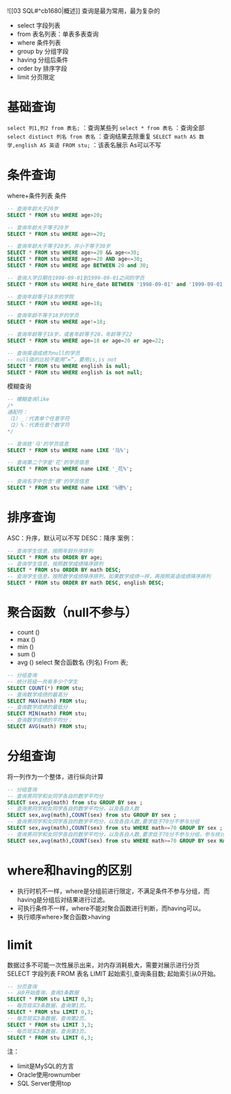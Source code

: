 ![[03 SQL#^cb1680|概述]]
查询是最为常用，最为复杂的

- select 字段列表
- from 表名列表：单表多表查询
- where 条件列表
- group by 分组字段
- having 分组后条件
- order by 排序字段
- limit 分页限定

# 基础查询
`select 列1,列2 from 表名;` ：查询某些列
`select * from 表名` ：查询全部
`select distinct 列名 from 表名` ：查询结果去除重复
`SELECT math AS 数学,english AS 英语 FROM stu;` ：该表名展示
As可以不写

# 条件查询
where+条件列表
条件
```sql
-- 查询年龄大于20岁
SELECT * FROM stu WHERE age>20;

-- 查询年龄大于等于20岁
SELECT * FROM stu WHERE age>=20;

-- 查询年龄大于等于20岁，并小于等于30岁
SELECT * FROM stu WHERE age>=20 && age<=30;
SELECT * FROM stu WHERE age>=20 AND age<=30;
SELECT * FROM stu WHERE age BETWEEN 20 and 30;

-- 查询入学日期在1998-09-01到1999-09-01之间的学员
SELECT * FROM stu WHERE hire_date BETWEEN '1998-09-01' and '1999-09-01';

-- 查询年龄等于18岁的学院
SELECT * FROM stu WHERE age=18;

-- 查询年龄不等于18岁的学员
SELECT * FROM stu WHERE age!=18;

-- 查询年龄等于18岁，或者年龄等于20，年龄等于22
SELECT * FROM stu WHERE age=18 or age=20 or age=22;

-- 查询英语成绩为null的学员
-- null值的比较不能用“=”，要用is,is not
SELECT * FROM stu WHERE english is null;
SELECT * FROM stu WHERE english is not null;
```

模糊查询
```sql
-- 模糊查询like
/*
通配符：
（1）_：代表单个任意字符
（2）%：代表任意个数字符
*/

-- 查询姓'马'的学员信息
SELECT * FROM stu WHERE name LIKE '马%';

-- 查询第二个字是'花'的学员信息
SELECT * FROM stu WHERE name LIKE '_花%';

-- 查询名字中包含'德'的学员信息
SELECT * FROM stu WHERE name LIKE '%德%';
```

# 排序查询
ASC：升序，默认可以不写
DESC：降序
案例：
```sql
-- 查询学生信息，按照年龄升序排列
SELECT * FROM stu ORDER BY age;
-- 查询学生信息，按照数学成绩降序排列
SELECT * FROM stu ORDER BY math DESC;
-- 查询学生信息，按照数学成绩降序排列，如果数学成绩一样，再按照英语成绩降序排列
SELECT * FROM stu ORDER BY math DESC, english DESC;
```

# 聚合函数（null不参与）
- count ()
- max ()
- min ()
- sum ()
- avg ()
select 聚合函数名 (列名) From 表;
```sql
-- 分组查询
-- 统计班级一共有多少个学生
SELECT COUNT(*) FROM stu;
-- 查询数学成绩的最高分
SELECT MAX(math) FROM stu;
-- 查询数学成绩的最低分
SELECT MIN(math) FROM stu;
-- 查询数学成绩的平均分；
SELECT AVG(math) FROM stu;
```

# 分组查询
将一列作为一个整体，进行纵向计算
```sql
-- 分组查询
-- 查询男同学和女同学各自的数学平均分
SELECT sex,avg(math) from stu GROUP BY sex ;
-- 查询男同学和女同学各自的数学平均分，以及各自人数
SELECT sex,avg(math),COUNT(sex) from stu GROUP BY sex ;
-- 查询男同学和女同学各自的数学平均分，以及各自人数,要求低于70分不参与分组
SELECT sex,avg(math),COUNT(sex) from stu WHERE math>=70 GROUP BY sex ;
-- 查询男同学和女同学各自的数学平均分，以及各自人数,要求低于70分不参与分组，参与统计的人数不能小于3
SELECT sex,avg(math),COUNT(sex) from stu WHERE math>=70 GROUP BY sex HAVING COUNT(*)>2;
```

# where和having的区别
- 执行时机不一样，where是分组前进行限定，不满足条件不参与分组，而having是分组后对结果进行过滤。
- 可执行条件不一样，where不能对聚合函数进行判断，而having可以。
- 执行顺序where>聚合函数>having

# limit
数据过多不可能一次性展示出来，对内存消耗极大，需要对展示进行分页
SELECT 字段列表 FROM 表名 LIMIT 起始索引,查询条目数;
起始索引从0开始。
```sql
-- 分页查询
-- 从0开始查询，查询3条数据
SELECT * FROM stu LIMIT 0,3;
-- 每页现实3条数据，查询第1页。
SELECT * FROM stu LIMIT 0,3;
-- 每页现实3条数据，查询第2页。
SELECT * FROM stu LIMIT 3,3;
-- 每页现实3条数据，查询第3页。
SELECT * FROM stu LIMIT 6,3;
```
注：
- limit是MySQL的方言
- Oracle使用rownumber
- SQL Server使用top